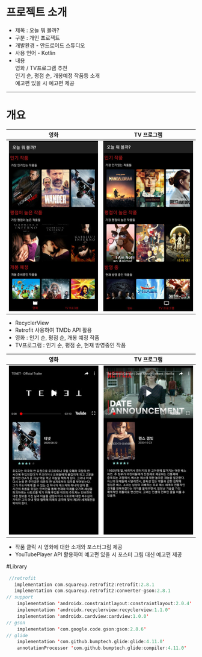 # 프로젝트 소개
- 제목 : 오늘 뭐 볼까?
- 구분 : 개인 프로젝트
- 개발환경 - 안드로이드 스튜디오
- 사용 언어 - Kotlin
- 내용  
영화 / TV프로그램 추천  
인기 순, 평점 순, 개봉예정 작품등 소개  
예고편 있을 시 예고편 제공
---
# 개요
영화 | TV 프로그램
:------:|:-------:
![image1](https://github.com/jdsaeyqo/Project---MovieApp/blob/master/app/src/main/res/drawable/_movieapp_image1.jpg)|![image2](https://github.com/jdsaeyqo/Project---MovieApp/blob/master/app/src/main/res/drawable/_movieapp_image2.jpg)  

- RecyclerView
- Retrofit 사용하여 TMDb API 활용
- 영화 : 인기 순, 평점 순, 개봉 예정 작품  
- TV프로그램 : 인기 순, 평점 순, 현재 방영중인 작품

영화 | TV 프로그램
:------:|:-------:
![image3](https://github.com/jdsaeyqo/Project---MovieApp/blob/master/app/src/main/res/drawable/_movieapp_image3.jpg)|![image4](https://github.com/jdsaeyqo/Project---MovieApp/blob/master/app/src/main/res/drawable/_movieapp_image4.jpg)

- 작품 클릭 시 영화에 대한 소개와 포스터그림 제공  
- YouTubePlayer API 활용하여 예고편 있을 시 포스터 그림 대신 예고편 제공



#Library
~~~kotlin  
 //retrofit
   implementation com.squareup.retrofit2:retrofit:2.8.1
   implementation com.squareup.retrofit2:converter-gson:2.8.1  
// support
    implementation 'androidx.constraintlayout:constraintlayout:2.0.4'
    implementation 'androidx.recyclerview:recyclerview:1.1.0'
    implementation 'androidx.cardview:cardview:1.0.0'      
// gson
    implementation 'com.google.code.gson:gson:2.8.6'  
// glide
    implementation 'com.github.bumptech.glide:glide:4.11.0'
    annotationProcessor 'com.github.bumptech.glide:compiler:4.11.0'
~~~
